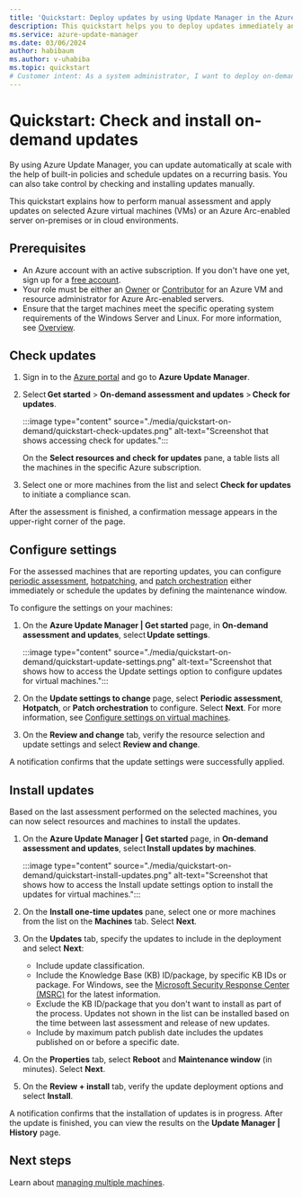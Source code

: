 ```yaml
---
title: 'Quickstart: Deploy updates by using Update Manager in the Azure portal'
description: This quickstart helps you to deploy updates immediately and view results for supported machines in Azure Update Manager by using the Azure portal.
ms.service: azure-update-manager
ms.date: 03/06/2024
author: habibaum
ms.author: v-uhabiba
ms.topic: quickstart
# Customer intent: As a system administrator, I want to deploy on-demand updates to selected Azure virtual machines, so that I can ensure they are compliant and maintain optimal performance.
---
```


# Quickstart: Check and install on-demand updates

By using Azure Update Manager, you can update automatically at scale with the help of built-in policies and schedule updates on a recurring basis. You can also take control by checking and installing updates manually.

This quickstart explains how to perform manual assessment and apply updates on selected Azure virtual machines (VMs) or an Azure Arc-enabled server on-premises or in cloud environments.

## Prerequisites

- An Azure account with an active subscription. If you don't have one yet, sign up for a [free account](https://azure.microsoft.com/pricing/purchase-options/azure-account?cid=msft_learn).
- Your role must be either an [Owner](../role-based-access-control/built-in-roles.md#owner) or [Contributor](../role-based-access-control/built-in-roles.md#contributor) for an Azure VM and resource administrator for Azure Arc-enabled servers.
- Ensure that the target machines meet the specific operating system requirements of the Windows Server and Linux. For more information, see [Overview](overview.md).

## Check updates

1. Sign in to the [Azure portal](https://portal.azure.com) and go to **Azure Update Manager**.

1. Select **Get started** > **On-demand assessment and updates** > **Check for updates**.

   :::image type="content" source="./media/quickstart-on-demand/quickstart-check-updates.png" alt-text="Screenshot that shows accessing check for updates.":::

    On the **Select resources and check for updates** pane, a table lists all the machines in the specific Azure subscription.

1. Select one or more machines from the list and select **Check for updates** to initiate a compliance scan.
    
After the assessment is finished, a confirmation message appears in the upper-right corner of the page.

## Configure settings

For the assessed machines that are reporting updates, you can configure [periodic assessment](assessment-options.md#periodic-assessment), [hotpatching](updates-maintenance-schedules.md#hotpatching), and [patch orchestration](manage-multiple-machines.md#summary-of-machine-status) either immediately or schedule the updates by defining the maintenance window.

To configure the settings on your machines:

1. On the **Azure Update Manager | Get started** page, in **On-demand assessment and updates**, select **Update settings**.

    :::image type="content" source="./media/quickstart-on-demand/quickstart-update-settings.png" alt-text="Screenshot that shows how to access the Update settings option to configure updates for virtual machines.":::

1. On the **Update settings to change** page, select **Periodic assessment**, **Hotpatch**, or **Patch orchestration** to configure. Select **Next**. For more information, see [Configure settings on virtual machines](manage-update-settings.md#configure-settings-on-a-single-vm).

1. On the **Review and change** tab, verify the resource selection and update settings and select **Review and change**.

A notification confirms that the update settings were successfully applied.

## Install updates

Based on the last assessment performed on the selected machines, you can now select resources and machines to install the updates.

1. On the **Azure Update Manager | Get started** page, in **On-demand assessment and updates**, select **Install updates by machines**.

   :::image type="content" source="./media/quickstart-on-demand/quickstart-install-updates.png" alt-text="Screenshot that shows how to access the Install update settings option to install the updates for virtual machines.":::

1. On the **Install one-time updates** pane, select one or more machines from the list on the **Machines** tab. Select **Next**.

1. On the **Updates** tab, specify the updates to include in the deployment and select **Next**:

    - Include update classification.
    - Include the Knowledge Base (KB) ID/package, by specific KB IDs or package. For Windows, see the [Microsoft Security Response Center (MSRC)](https://msrc.microsoft.com/update-guide/deployments) for the latest information.
    - Exclude the KB ID/package that you don't want to install as part of the process. Updates not shown in the list can be installed based on the time between last assessment and release of new updates.
    - Include by maximum patch publish date includes the updates published on or before a specific date.

1. On the **Properties** tab, select **Reboot** and **Maintenance window** (in minutes). Select **Next**.

1. On the **Review + install** tab, verify the update deployment options and select **Install**.

A notification confirms that the installation of updates is in progress. After the update is finished, you can view the results on the **Update Manager | History** page.

## Next steps

Learn about [managing multiple machines](manage-multiple-machines.md).